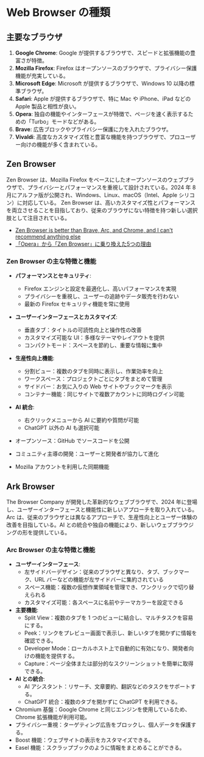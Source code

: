 # Web Browser の種類

## 主要なブラウザ

1. **Google Chrome**: Google が提供するブラウザで、スピードと拡張機能の豊富さが特徴。
2. **Mozilla Firefox**: Firefox はオープンソースのブラウザで、プライバシー保護機能が充実している。
3. **Microsoft Edge**: Microsoft が提供するブラウザで、Windows 10 以降の標準ブラウザ。
4. **Safari**: Apple が提供するブラウザで、特に Mac や iPhone、iPad などの Apple 製品と相性が良い。
5. **Opera**: 独自の機能やインターフェースが特徴で、ページを速く表示するための「Turbo」モードなどがある。
6. **Brave**: 広告ブロックやプライバシー保護に力を入れたブラウザ。
7. **Vivaldi**: 高度なカスタマイズ性と豊富な機能を持つブラウザで、プロユーザー向けの機能が多く含まれている。

## Zen Browser

Zen Browser は、Mozilla Firefox をベースにしたオープンソースのウェブブラウザで、プライバシーとパフォーマンスを重視して設計されている。2024 年 8 月にアルファ版が公開され、Windows、Linux、macOS（Intel、Apple シリコン）に対応している。
Zen Browser は、高いカスタマイズ性とパフォーマンスを両立させることを目指しており、従来のブラウザにない特徴を持つ新しい選択肢として注目されている。

- [Zen Browser is better than Brave, Arc, and Chrome, and I can't recommend anything else](https://www.xda-developers.com/zen-browser-better-brave-arc-chrome/)
- [「Opera」から「Zen Browser」に乗り換えた5つの理由](https://japan.zdnet.com/article/35229675/)

### Zen Browser の主な特徴と機能

- **パフォーマンスとセキュリティ**:

  - Firefox エンジンと設定を最適化し、高いパフォーマンスを実現
  - プライバシーを重視し、ユーザーの追跡やデータ販売を行わない
  - 最新の Firefox セキュリティ機能を常に使用

- **ユーザーインターフェースとカスタマイズ**:

  - 垂直タブ：タイトルの可読性向上と操作性の改善
  - カスタマイズ可能な UI：多様なテーマやレイアウトを提供
  - コンパクトモード：スペースを節約し、重要な情報に集中

- **生産性向上機能**:

  - 分割ビュー：複数のタブを同時に表示し、作業効率を向上
  - ワークスペース：プロジェクトごとにタブをまとめて管理
  - サイドバー：お気に入りの Web サイトやブックマークを表示
  - コンテナー機能：同じサイトで複数アカウントに同時ログイン可能

- **AI 統合**:
  - 右クリックメニューから AI に要約や質問が可能
  - ChatGPT 以外の AI も選択可能
- オープンソース：GitHub でソースコードを公開
- コミュニティ主導の開発：ユーザーと開発者が協力して進化
- Mozilla アカウントを利用した同期機能

## Ark Browser

The Browser Company が開発した革新的なウェブブラウザで、2024 年に登場し、ユーザーインターフェースと機能性に新しいアプローチを取り入れている。
Arc は、従来のブラウザとは異なるアプローチで、生産性向上とユーザー体験の改善を目指している。AI との統合や独自の機能により、新しいウェブブラウジングの形を提供している。

### Arc Browser の主な特徴と機能

- **ユーザーインターフェース**:
  - 左サイドバーデザイン：従来のブラウザと異なり、タブ、ブックマーク、URL バーなどの機能が左サイドバーに集約されている
  - スペース機能：複数の仮想作業領域を管理でき、ワンクリックで切り替えられる
  - カスタマイズ可能：各スペースに名前やテーマカラーを設定できる
- **主要機能**:
  - Split View：複数のタブを 1 つのビューに結合し、マルチタスクを容易にする。
  - Peek：リンクをプレビュー画面で表示し、新しいタブを開かずに情報を確認できる。
  - Developer Mode：ローカルホスト上で自動的に有効になり、開発者向けの機能を提供する。
  - Capture：ページ全体または部分的なスクリーンショットを簡単に取得できる。
- **AI との統合**:
  - AI アシスタント：リサーチ、文章要約、翻訳などのタスクをサポートする。
  - ChatGPT 統合：複数のタブを開かずに ChatGPT を利用できる。
- Chromium 基盤：Google Chrome と同じエンジンを使用しているため、Chrome 拡張機能が利用可能。
- プライバシー重視：ターゲティング広告をブロックし、個人データを保護する。
- Boost 機能：ウェブサイトの表示をカスタマイズできる。
- Easel 機能：スクラップブックのように情報をまとめることができる。
